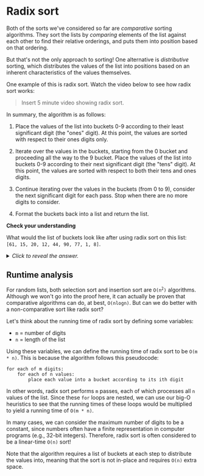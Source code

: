# Radix sort

Both of the sorts we've considered so far are *comparative* sorting algorithms. They sort the lists by *comparing* elements of the list against each other to find their relative orderings, and puts them into position based on that ordering.

But that's not the only approach to sorting! One alternative is *distributive* sorting, which distributes the values of the list into positions based on an inherent characteristics of the values themselves.

One example of this is radix sort. Watch the video below to see how radix sort works:

> Insert 5 minute video showing radix sort.

In summary, the algorithm is as follows:

1. Place the values of the list into buckets 0-9 according to their least significant digit (the "ones" digit). At this point, the values are sorted with respect to their ones digits only.

2. Iterate over the values in the buckets, starting from the 0 bucket and proceeding all the way to the 9 bucket. Place the values of the list into buckets 0-9 according to their next significant digit (the "tens" digit). At this point, the values are sorted with respect to both their tens and ones digits.

3. Continue iterating over the values in the buckets (from 0 to 9), consider the next significant digit for each pass. Stop when there are no more digits to consider.

4. Format the buckets back into a list and return the list.

<aside>
<b>Check your understanding</b>
<p>What would the list of buckets look like after using radix sort on this list: <code>[61, 15, 20, 12, 44, 90, 77, 1, 8]</code>.</p>
<details>
<summary>
<i>Click to reveal the answer.</i>
</summary>
<p><b>Answer.</b> After the first iteration of radix sort, the values are placed into buckets according to their ones digit: <code>[[20, 90], [61, 1], [12], [], [44], [15], [], [77], [8], []]</code>.</p>
</details>
</aside>

## Runtime analysis

For random lists, both selection sort and insertion sort are <code>O(n<sup>2</sup>)</code> algorithms. Although we won't go into the proof here, it can actually be proven that comparative algorithms can do, at best, `O(nlogn)`. But can we do better with a non-comparative sort like radix sort?

Let's think about the running time of radix sort by defining some variables:

* `m` = number of digits
* `n` = length of the list

Using these variables, we can define the running time of radix sort to be `O(m * n)`. This is because the algorithm follows this pseudocode:

```
for each of m digits:
    for each of n values:
        place each value into a bucket according to its ith digit
``` 

In other words, radix sort performs `m` passes, each of which processes all `n` values of the list. Since these `for` loops are nested, we can use our big-O heuristics to see that the running times of these loops would be multiplied to yield a running time of `O(m * n)`.

In many cases, we can consider the maximum number of digits to be a constant, since numbers often have a finite representation in computer programs (e.g., 32-bit integers). Therefore, radix sort is often considered to be a linear-time `O(n)` sort!

Note that the algorithm requires a list of buckets at each step to distribute the values into, meaning that the sort is not in-place and requires `O(n)` extra space.
